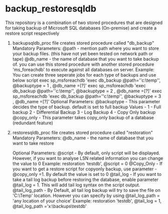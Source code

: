 # backup_restoresqldb
This repository is a combination of two stored procedures that are designed for taking backup of Microsoft SQL databases (On-premise) and create a restore script respectively

1. backupsqldb_proc file creates stored procedure called "db_backup"
    Mandatory Parameters:
      @path - mention path where you want to store your backup files. (this have not yet been tested on network path or tape)
      @db_name - the name of database that you want to take backup of.
                 you can use this stored procedure with another stored procedure 'ms_foreachdb' to execute against all databases on server.
                      Example:
                        You can create three seperate jobs for each type of backups and use below script
                            exec sp_msforeachdb 'exec db_backup @path=''c:\temp\'', @backuptype = 1 , @db_name =[?]'
                            exec sp_msforeachdb 'exec db_backup @path=''c:\temp\'', @backuptype = 2 , @db_name =[?]'
                            exec sp_msforeachdb 'exec db_backup @path=''c:\temp\'', @backuptype = 3 , @db_name =[?]'
    Optional Parameters:
      @backuptype - This parameter decides the type of backup. default is set to full backup
          Values -
           1 - Full backup
           2 - Differential Backup
           3 - Log Backup
           4 - Copy Only backup
      @copy_only - This parameter takes copy_only backup of a database (redundant feature)
   
   
2. restoresqldb_proc file creates stored procedure called "restoration"
    Mandatory Parameters:
      @db_name - the name of database that you want to take restore
                 
    Optional Parameters:
      @script - By default, only script will be displayed. However, if you want to analyse LSN related information you can change the value to 0
                Example:
                          restoration 'testdb', @script = 0
      @Copy_Only - If you want to get a restore script for copyonly backup, use parameter - @copy_only =1. By default the value is set to 0
      @tail_log - If you want to take a tail log backup before restoring the database, enable parameter @tail_log = 1. This will add tail log syntax on the script output.
      @tail_log_path -  By Default, all tail log backup will try to save the file on 'C:\Temp\' location. However you can specify by using @tail_log_path = 'any location of your choice'
      Example:
        restoration 'testdb', @tail_log = 1, @tail_log_path ='x:\backups\testdb\'
        
      
